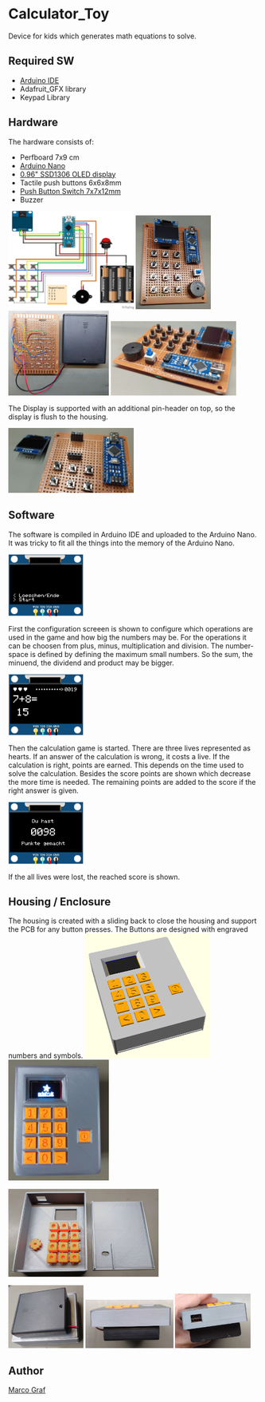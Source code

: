 # Calculator_Toy
Device for kids which generates math equations to solve.

## Required SW
* [Arduino IDE](https://www.arduino.cc/en/main/software)
* Adafruit_GFX library
* Keypad Library

## Hardware
The hardware consists of:
* Perfboard 7x9 cm
* [Arduino Nano](https://store.arduino.cc/collections/nano-family/products/arduino-nano)
* [0.96" SSD1306 OLED display](https://www.aliexpress.com/w/wholesale-ssd1306.html)
* Tactile push buttons 6x6x8mm
* [Push Button Switch 7x7x12mm](https://www.aliexpress.com/item/32826123110.html)
* Buzzer

<img src="HW/Calculator_Toy_Steckplatine.png" alt="Wiring of hardware" width="50%"/>
<img src="doc/PCB_front.jpg" alt="PCB front" width="30%"/><br>

<img src="doc/PCB_back.jpg" alt="PCB back" width="40%"/>
<img src="doc/PCB_side.jpg" alt="PCB side" width="50%"/>


The Display is supported with an additional pin-header on top, so the display is flush
to the housing.

<img src="doc/PCB_display_support.jpg" alt="Display support" width="50%"/>


## Software
The software is compiled in Arduino IDE and uploaded to the Arduino Nano.
It was tricky to fit all the things into the memory of the Arduino Nano.

<img src="doc/Display_Config.png" alt="Display Config" width="30%"/>

First the configuration screeen is shown to configure which operations are used in the
game and how big the numbers may be. For the operations it can be choosen from plus,
minus, multiplication and division. The number-space is defined by defining the maximum
small numbers. So the sum, the minuend, the dividend and product may be bigger.

<img src="doc/Display_Game.png" alt="Display Game" width="30%"/>

Then the calculation game is started. There are three lives represented as hearts. If an
answer of the calculation is wrong, it costs a live. If the calculation is right, points
are earned. This depends on the time used to solve the calculation. Besides the score points
are shown which decrease the more time is needed. The remaining points are added to the
score if the right answer is given.

<img src="doc/Display_Final_Score.png" alt="Display Final Score" width="30%"/>

If the all lives were lost, the reached score is shown.

## Housing / Enclosure
The housing is created with a sliding back to close the housing and support the PCB
for any button presses. The Buttons are designed with engraved numbers and symbols.
<img src="doc/Calculator_Toy_Rendered.png" alt="Rendered Housing" width="50%"/>
<img src="doc/Deivce_front_complete.jpg" alt="Finished device" width="40%"/><br>

<img src="doc/Housing_inside.jpg" alt="Housing inside" width="60%"/><br>

<img src="doc/Housing_back.jpg" alt="Housing back" width="30%"/>
<img src="doc/Housing_side.jpg" alt="Housing side" width="35%"/>
<img src="doc/Housing_top.jpg" alt="Housing top" width="30%"/>


## Author
[Marco Graf](https://github.com/grafmar)
